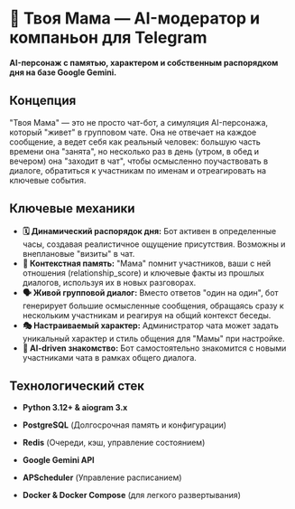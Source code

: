 # 🤱 Твоя Мама — AI-модератор и компаньон для Telegram

**AI-персонаж с памятью, характером и собственным распорядком дня на базе Google Gemini.**

## Концепция

"Твоя Мама" — это не просто чат-бот, а симуляция AI-персонажа, который "живет" в групповом чате. Она не отвечает на
каждое сообщение, а ведет себя как реальный человек: большую часть времени она "занята", но несколько раз в день (утром,
в обед и вечером) она "заходит в чат", чтобы осмысленно поучаствовать в диалоге, обратиться к участникам по именам и
отреагировать на ключевые события.

## Ключевые механики

- **🗓️ Динамический распорядок дня:** Бот активен в определенные часы, создавая реалистичное ощущение присутствия.
  Возможны и внеплановые "визиты" в чат.
- **🧠 Контекстная память:** "Мама" помнит участников, ваши с ней отношения (relationship_score) и ключевые факты из
  прошлых диалогов, используя их в новых разговорах.
- **🗣️ Живой групповой диалог:** Вместо ответов "один на один", бот генерирует большие осмысленные сообщения, обращаясь
  сразу к нескольким участникам и реагируя на общий контекст беседы.
- **🎭 Настраиваемый характер:** Администратор чата может задать уникальный характер и стиль общения для "Мамы" при
  настройке.
- **🤖 AI-driven знакомство:** Бот самостоятельно знакомится с новыми участниками чата в рамках общего диалога.

## Технологический стек

- **Python 3.12+ & aiogram 3.x**

- **PostgreSQL** (Долгосрочная память и конфигурации)

- **Redis** (Очереди, кэш, управление состоянием)

- **Google Gemini API**

- **APScheduler** (Управление расписанием)

- **Docker & Docker Compose** (для легкого развертывания)